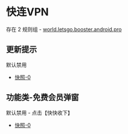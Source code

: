 # 快连VPN

存在 2 规则组 - [world.letsgo.booster.android.pro](/src/apps/world.letsgo.booster.android.pro.ts)

## 更新提示

默认禁用

- [快照-0](https://i.gkd.li/i/14066056)

## 功能类-免费会员弹窗

默认禁用 - 点击【快快收下】

- [快照-0](https://i.gkd.li/i/14072381)
